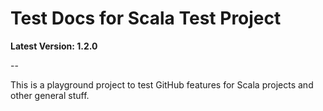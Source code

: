 # Test Docs for Scala Test Project

**Latest Version: 1.2.0**

--

This is a playground project to test GitHub features for Scala projects and other general stuff.